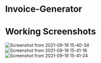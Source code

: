 # Invoice-Generator 



# Working Screenshots
![Screenshot from 2021-09-19 15-40-34](https://user-images.githubusercontent.com/55273506/133924406-5da14380-a809-4e28-8642-fc1941c89629.png)
![Screenshot from 2021-09-19 15-41-16](https://user-images.githubusercontent.com/55273506/133924407-c83aaebb-74da-49c9-831a-751975aee4b2.png)
![Screenshot from 2021-09-19 15-41-24](https://user-images.githubusercontent.com/55273506/133924408-3369e0c9-5d73-4e6c-818e-2581c8813ad0.png)
